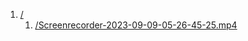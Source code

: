 <head>
  <base href="https://cotools.github.io/gitnetdisk/" />
  <base target="_self" />
</head>
<body>
  <ol>
    <li>
      <a href="">/</a>
      <ol>
        <li>
          <a href="Screenrecorder-2023-09-09-05-26-45-25.mp4">/Screenrecorder-2023-09-09-05-26-45-25.mp4</a>
        </li>
      </ol>
    </li>
  </ol>
</body>
